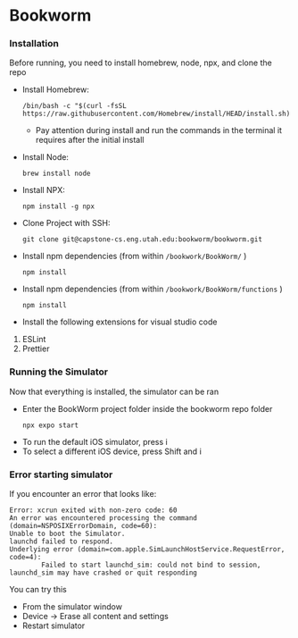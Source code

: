 # Bookworm

### Installation
Before running, you need to install homebrew, node, npx, and clone the repo
* Install Homebrew:
    ```
    /bin/bash -c "$(curl -fsSL https://raw.githubusercontent.com/Homebrew/install/HEAD/install.sh)"
    ```
  * Pay attention during install and run the commands in the terminal it requires after the initial install
* Install Node:
    ```
    brew install node
    ```
* Install NPX:
    ```
    npm install -g npx
    ```
* Clone Project with SSH:
    ```
    git clone git@capstone-cs.eng.utah.edu:bookworm/bookworm.git
    ```
* Install npm dependencies (from within ```/bookwork/BookWorm/``` )
  ```
  npm install
  ```
* Install npm dependencies (from within ```/bookwork/BookWorm/functions``` )
  ```
  npm install
  ```

* Install the following extensions for visual studio code
1. ESLint
2. Prettier

### Running the Simulator
Now that everything is installed, the simulator can be ran
* Enter the BookWorm project folder inside the bookworm repo folder
    ```
    npx expo start
    ```
* To run the default iOS simulator, press i
* To select a different iOS device, press Shift and i

### Error starting simulator
If you encounter an error that looks like:
```
Error: xcrun exited with non-zero code: 60
An error was encountered processing the command (domain=NSPOSIXErrorDomain, code=60):
Unable to boot the Simulator.
launchd failed to respond.
Underlying error (domain=com.apple.SimLaunchHostService.RequestError, code=4):
        Failed to start launchd_sim: could not bind to session, launchd_sim may have crashed or quit responding
```

You can try this

* From the simulator window
* Device -> Erase all content and settings
* Restart simulator
